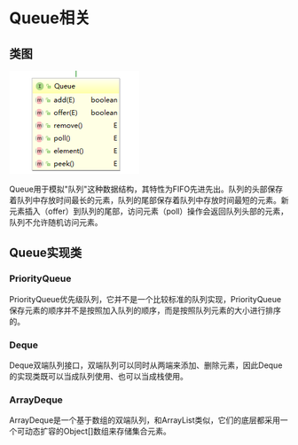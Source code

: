 # Queue相关

## 类图

![Queue类图](/images/Queue相关/Queue类图.png)

Queue用于模拟"队列"这种数据结构，其特性为FIFO先进先出。队列的头部保存着队列中存放时间最长的元素，队列的尾部保存着队列中存放时间最短的元素。新元素插入（offer）到队列的尾部，访问元素（poll）操作会返回队列头部的元素，队列不允许随机访问元素。

## Queue实现类

### PriorityQueue

PriorityQueue优先级队列，它并不是一个比较标准的队列实现，PriorityQueue保存元素的顺序并不是按照加入队列的顺序，而是按照队列元素的大小进行排序的。

### Deque

Deque双端队列接口，双端队列可以同时从两端来添加、删除元素，因此Deque的实现类既可以当成队列使用、也可以当成栈使用。

### ArrayDeque

ArrayDeque是一个基于数组的双端队列，和ArrayList类似，它们的底层都采用一个可动态扩容的Object[]数组来存储集合元素。
